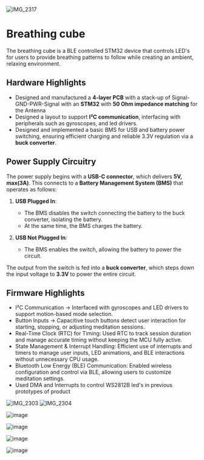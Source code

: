  
![IMG_2317](https://github.com/user-attachments/assets/3612826b-7e8f-4b12-94fe-f2078112d438)
# Breathing cube  
The breathing cube is a BLE controlled STM32 device that controls LED's for users to provide breathing patterns to follow while creating an ambient, relaxing environment.

## Hardware Highlights
- Designed and manufactured a **4-layer PCB** with a stack-up of Signal-GND-PWR-Signal with an **STM32** with **50 Ohm impedance matching** for the Antenna
- Designed a layout to support **I²C communication**, interfacing with peripherals such as gyroscopes, and led drivers.
- Designed and implemented a basic BMS for USB and battery power switching, ensuring efficient charging and reliable 3.3V regulation via a **buck converter**.

## Power Supply Circuitry  
The power supply begins with a **USB-C connector**, which delivers **5V, max(3A)**. This connects to a **Battery Management System (BMS)** that operates as follows:  

1. **USB Plugged In**:  
   - The BMS disables the switch connecting the battery to the buck converter, isolating the battery.  
   - At the same time, the BMS charges the battery.  

2. **USB Not Plugged In**:  
   - The BMS enables the switch, allowing the battery to power the circuit.  

The output from the switch is fed into a **buck converter**, which steps down the input voltage to **3.3V** to power the entire circuit.

  
## Firmware Highlights
 - I²C Communication → Interfaced with gyroscopes and LED drivers to support motion-based mode selection.
 - Button Inputs → Capacitive touch buttons detect user interaction for starting, stopping, or adjusting meditation sessions.
 - Real-Time Clock (RTC) for Timing: Used RTC to track session duration and manage accurate timing without keeping the MCU fully active.
 - State Management & Interrupt Handling: Efficient use of interrupts and timers to manage user inputs, LED animations, and BLE interactions without unnecessary CPU usage.
 - Bluetooth Low Energy (BLE) Communication: Enabled wireless configuration and control via BLE, allowing users to customize meditation settings.
 - Used DMA and Interrupts to control WS2812B led's in previous prototypes of product

![IMG_2303](https://github.com/user-attachments/assets/ed096eaa-f72a-443a-a6af-a6ebdccd8727)
![IMG_2304](https://github.com/user-attachments/assets/ef337fea-2e1e-4785-ae30-d657dc8a0cd5)



![image](https://github.com/user-attachments/assets/ca5db52f-fed1-4477-909a-20fd2df3d5e0)


![image](https://github.com/user-attachments/assets/8fb4866a-da87-413b-a81c-4ff51392bc81)

![image](https://github.com/user-attachments/assets/345f035e-eceb-47a0-839d-9cabec9d8e98)

![image](https://github.com/user-attachments/assets/ba8afc21-cb9b-4e06-9099-e2f29564439e)

